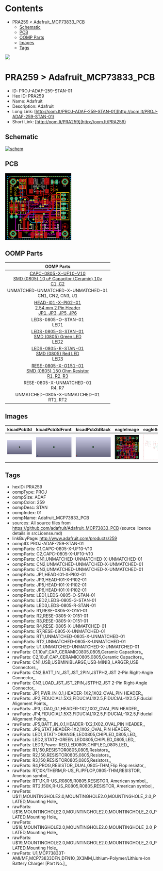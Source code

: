 



Contents
========

* [PRA259 > Adafruit_MCP73833_PCB](#pra259--adafruit_mcp73833_pcb)
	* [Schematic](#schematic)
	* [PCB](#pcb)
	* [OOMP Parts](#oomp-parts)
	* [Images](#images)
	* [Tags](#tags)
  
![][im]
# PRA259 > Adafruit_MCP73833_PCB

- ID: PROJ-ADAF-259-STAN-01
- Hex ID: PRA259
- Name: Adafruit
- Description: Adafruit
- Long Link: [http://oom.lt/PROJ-ADAF-259-STAN-01](http://oom.lt/PROJ-ADAF-259-STAN-01)
- Short Link: [http://oom.lt/PRA259](http://oom.lt/PRA259)

## Schematic
  
[![schem](eagleSchemImage.png)](eagleSchemImage.png)
## PCB
  
[![pcb](eagleImage.png)](eagleImage.png)
## OOMP Parts
  

|OOMP Parts|
| :---: |
|[CAPC-0805-X-UF10-V10<br> SMD (0805) 10 uF Capacitor (Ceramic) 10v<br> C1, C2](https://github.com/oomlout/oomlout_OOMP_parts/tree/main/CAPC-0805-X-UF10-V10/)|
|UNMATCHED-UNMATCHED-X-UNMATCHED-01<BR>CN1, CN2, CN3, U1|
|[HEAD-I01-X-PI02-01<br> 2.54 mm 2 Pin Header<br> JP1, JP3, JP5, JP6](https://github.com/oomlout/oomlout_OOMP_parts/tree/main/HEAD-I01-X-PI02-01/)|
|LEDS-0805-O-STAN-01<BR>LED1|
|[LEDS-0805-G-STAN-01<br> SMD (0805) Green LED<br> LED2](https://github.com/oomlout/oomlout_OOMP_parts/tree/main/LEDS-0805-G-STAN-01/)|
|[LEDS-0805-R-STAN-01<br> SMD (0805) Red LED<br> LED3](https://github.com/oomlout/oomlout_OOMP_parts/tree/main/LEDS-0805-R-STAN-01/)|
|[RESE-0805-X-O151-01<br> SMD (0805) 150 Ohm Resistor<br> R1, R2, R3](https://github.com/oomlout/oomlout_OOMP_parts/tree/main/RESE-0805-X-O151-01/)|
|RESE-0805-X-UNMATCHED-01<BR>R4, R7|
|UNMATCHED-0805-X-UNMATCHED-01<BR>RT1, RT2|

## Images
  
  

|kicadPcb3d|kicadPcb3dFront|kicadPcb3dBack|eagleImage|eagleSchemImage|
| :---: | :---: | :---: | :---: | :---: |
|[![kicadPcb3d](kicadPcb3d_140.png)](kicadPcb3d.png)|[![kicadPcb3dFront](kicadPcb3dFront_140.png)](kicadPcb3dFront.png)|[![kicadPcb3dBack](kicadPcb3dBack_140.png)](kicadPcb3dBack.png)|[![eagleImage](eagleImage_140.png)](eagleImage.png)|[![eagleSchemImage](eagleSchemImage_140.png)](eagleSchemImage.png)|

## Tags

- hexID: PRA259
- oompType: PROJ
- oompSize: ADAF
- oompColor: 259
- oompDesc: STAN
- oompIndex: 01
- oompName: Adafruit_MCP73833_PCB
- sources: All source files from https://github.com/adafruit/Adafruit_MCP73833_PCB (source licence details in srcLicense.md)
- linkBuyPage: http://www.adafruit.com/products/259
- oompID: PROJ-ADAF-259-STAN-01
- oompParts: C1,CAPC-0805-X-UF10-V10
- oompParts: C2,CAPC-0805-X-UF10-V10
- oompParts: CN1,UNMATCHED-UNMATCHED-X-UNMATCHED-01
- oompParts: CN2,UNMATCHED-UNMATCHED-X-UNMATCHED-01
- oompParts: CN3,UNMATCHED-UNMATCHED-X-UNMATCHED-01
- oompParts: JP1,HEAD-I01-X-PI02-01
- oompParts: JP3,HEAD-I01-X-PI02-01
- oompParts: JP5,HEAD-I01-X-PI02-01
- oompParts: JP6,HEAD-I01-X-PI02-01
- oompParts: LED1,LEDS-0805-O-STAN-01
- oompParts: LED2,LEDS-0805-G-STAN-01
- oompParts: LED3,LEDS-0805-R-STAN-01
- oompParts: R1,RESE-0805-X-O151-01
- oompParts: R2,RESE-0805-X-O151-01
- oompParts: R3,RESE-0805-X-O151-01
- oompParts: R4,RESE-0805-X-UNMATCHED-01
- oompParts: R7,RESE-0805-X-UNMATCHED-01
- oompParts: RT1,UNMATCHED-0805-X-UNMATCHED-01
- oompParts: RT2,UNMATCHED-0805-X-UNMATCHED-01
- oompParts: U1,UNMATCHED-UNMATCHED-X-UNMATCHED-01
- rawParts: C1,10uF,CAP_CERAMIC0805,0805,Ceramic Capacitors,,
- rawParts: C2,10uF,CAP_CERAMIC0805,0805,Ceramic Capacitors,,
- rawParts: CN1,USB,USBMINIBLARGE,USB-MINIB_LARGER,USB Connectors,,
- rawParts: CN2,BATT_IN_JST,JST_2PIN,JSTPH2,JST 2-Pin Right-Angle Connector,,
- rawParts: CN3,LOAD_JST,JST_2PIN,JSTPH2,JST 2-Pin Right-Angle Connector,,
- rawParts: JP1,PWR_IN_0.1,HEADER-1X2,1X02_OVAL,PIN HEADER,,
- rawParts: JP2,FIDUCIAL1.5X3,FIDUCIAL1X2.5,FIDUCIAL-1X2.5,Fiducial Alignment Points,,
- rawParts: JP3,LOAD_0.1,HEADER-1X2,1X02_OVAL,PIN HEADER,,
- rawParts: JP4,FIDUCIAL1.5X3,FIDUCIAL1X2.5,FIDUCIAL-1X2.5,Fiducial Alignment Points,,
- rawParts: JP5,BATT_IN_0.1,HEADER-1X2,1X02_OVAL,PIN HEADER,,
- rawParts: JP6,STAT,HEADER-1X2,1X02_OVAL,PIN HEADER,,
- rawParts: LED1,STAT1-ORANGE,LED0805,CHIPLED_0805,LED,,
- rawParts: LED2,STAT2-GREEN,LED0805,CHIPLED_0805,LED,,
- rawParts: LED3,Power-RED,LED0805,CHIPLED_0805,LED,,
- rawParts: R1,150,RESISTOR0805,0805,Resistors,,
- rawParts: R2,150,RESISTOR0805,0805,Resistors,,
- rawParts: R3,150,RESISTOR0805,0805,Resistors,,
- rawParts: R4,PROG,RESISTOR_DUAL,0805-THM,Flip Flop resistor,,
- rawParts: R7,10K/THERM,R-US_FLIPFLOP,0805-THM,RESISTOR, American symbol,,
- rawParts: RT1,1K,R-US_R0805,R0805,RESISTOR, American symbol,,
- rawParts: RT2,150K,R-US_R0805,R0805,RESISTOR, American symbol,,
- rawParts: U$11,MOUNTINGHOLE2.0,MOUNTINGHOLE2.0,MOUNTINGHOLE_2.0_PLATED,Mounting Hole,,
- rawParts: U$16,MOUNTINGHOLE2.0,MOUNTINGHOLE2.0,MOUNTINGHOLE_2.0_PLATED,Mounting Hole,,
- rawParts: U$18,MOUNTINGHOLE2.0,MOUNTINGHOLE2.0,MOUNTINGHOLE_2.0_PLATED,Mounting Hole,,
- rawParts: U$19,MOUNTINGHOLE2.0,MOUNTINGHOLE2.0,MOUNTINGHOLE_2.0_PLATED,Mounting Hole,,
- rawParts: U1,MCP73833T-AMI/MF,MCP73833DFN,DFN10_3X3MM,Lithium-Polymer/Lithium-Ion Battery Charger [Part No.],,



[im]: kicadPcb3d_450.png
